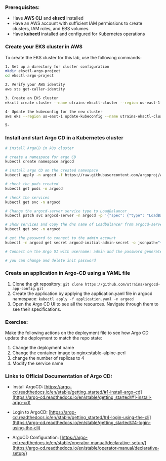 ### Prerequisites:
- Have **AWS CLI** and **eksctl** installed
- Have an AWS account with sufficient IAM permissions to create clusters, IAM roles, and EBS volumes
- Have **kubectl** installed and configured for Kubernetes operations

### Create your EKS cluster in AWS
To create the EKS cluster for this lab, use the following commands:

```bash
1. Set up a directory for cluster configuration
mkdir eksctl-argo-project
cd eksctl-argo-project

2. Verify your AWS identity
aws sts get-caller-identity

3. Create an EKS cluster
eksctl create cluster --name utrains-eksctl-cluster --region us-east-1 --nodegroup-name my-nodes --node-type t3.medium --nodes 2 --nodes-min 1 --nodes-max 2

4- Update the kubeconfig for the new cluster
aws eks --region us-east-1 update-kubeconfig --name utrains-eksctl-cluster

5- 
```

### Install and start Argo CD in a Kubernetes cluster

```bash
# install ArgoCD in k8s cluster

# create a namespace for argo CD
kubectl create namespace argocd

# install argo CD on the created namespace
kubectl apply -n argocd -f https://raw.githubusercontent.com/argoproj/argo-cd/stable/manifests/install.yaml

# check the pods created
kubectl get pods -n argocd

# check the services
kubectl get svc -n argocd

# Change the argocd-server service type to LoadBalancer
kubectl patch svc argocd-server -n argocd -p '{"spec": {"type": "LoadBalancer"}}'

# Show services and Copy the dns name of Loadbalancer from argocd-server service
kubectl get svc -n argocd

# get the password to connect to the admin account
kubectl -n argocd get secret argocd-initial-admin-secret -o jsonpath="{.data.password}" | base64 -d; echo

# Connect on the Argo UI with username: admin and the password generated by the below command

# you can change and delete init password

```

### Create an application in Argo-CD using a YAML file

1. Clone the git repository: ``` git clone https://github.com/utrains/argocd-app-config.git ```
2. Create the application by applying the application.yaml file in argocd namespace: ``` kubectl apply -f application.yaml -n argocd ```
3. Open the Argo CD UI to see all the resources. Navigate through them to see their specifications.

### Exercise:
Make the following actions on the deployment file to see how Argo CD update the deployment to match the repo state:
1. Change the deployment name
2. Change the container image to nginx:stable-alpine-perl
3. change the number of replicas to 4
4. Modify the service name 

### Links to Official Documentation of Argo CD:

* Install ArgoCD: [https://argo-cd.readthedocs.io/en/stable/getting_started/#1-install-argo-cd](https://argo-cd.readthedocs.io/en/stable/getting_started/#1-install-argo-cd)

* Login to ArgoCD: [https://argo-cd.readthedocs.io/en/stable/getting_started/#4-login-using-the-cli](https://argo-cd.readthedocs.io/en/stable/getting_started/#4-login-using-the-cli)

* ArgoCD Configuration: [https://argo-cd.readthedocs.io/en/stable/operator-manual/declarative-setup/](https://argo-cd.readthedocs.io/en/stable/operator-manual/declarative-setup/)
